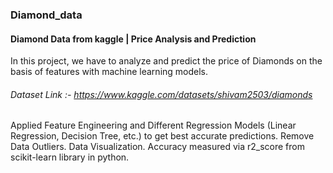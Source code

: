 ### Diamond_data
#### Diamond Data from kaggle | Price Analysis and Prediction
In this project, we have to analyze and  predict the price of Diamonds on the basis of features with machine learning models.
###### Dataset Link :- https://www.kaggle.com/datasets/shivam2503/diamonds
Applied Feature Engineering and Different Regression Models (Linear Regression, Decision Tree, etc.) to get best accurate predictions.
Remove Data Outliers.
Data Visualization.
Accuracy measured via r2_score from scikit-learn library in python.
